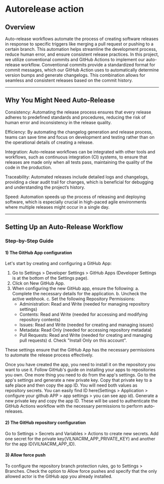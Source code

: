 # Autorelease action

## Overview
Auto-release workflows automate the process of creating software releases in response to specific triggers like merging a pull request or pushing to a certain branch. This automation helps streamline the development process, reduce human error, and ensure consistent release practices. In this project, we utilize conventional commits and GitHub Actions to implement our auto-release workflow. Conventional commits provide a standardized format for commit messages, which our GitHub Action uses to automatically determine version bumps and generate changelogs. This combination allows for seamless and consistent releases based on the commit history.

---
## Why You Might Need Auto-Release
Consistency: Automating the release process ensures that every release adheres to predefined standards and procedures, reducing the risk of human error and inconsistency in the release quality.

Efficiency: By automating the changelog generation and release process, teams can save time and focus on development and testing rather than on the operational details of creating a release.

Integration: Auto-release workflows can be integrated with other tools and workflows, such as continuous integration (CI) systems, to ensure that releases are made only when all tests pass, maintaining the quality of the code in the production.

Traceability: Automated releases include detailed logs and changelogs, providing a clear audit trail for changes, which is beneficial for debugging and understanding the project’s history.

Speed: Automation speeds up the process of releasing and deploying software, which is especially crucial in high-paced agile environments where multiple releases might occur in a single day.

---
## Setting Up an Auto-Release Workflow
### Step-by-Step Guide
#### 1) The GitHub App configuration

Let's start by creating and configuring a GitHub App:

1. Go to Settings > Developer Settings > GitHub Apps (Developer Settings is at the bottom of the Settings page).
2. Click on New GitHub App.
3. When configuring the new GitHub app, ensure the following:
   a. Complete the necessary details for the application.
   b. Uncheck the active webhook.
   c. Set the following Repository Permissions:
    - Administration: Read and Write (needed for managing repository settings)
    - Contents: Read and Write (needed for accessing and modifying repository contents)
    - Issues: Read and Write (needed for creating and managing issues)
    - Metadata: Read Only (needed for accessing repository metadata)
    - Pull Requests: Read and Write (needed for creating and managing pull requests)
      d. Check "Install Only on this account".

These settings ensure that the GitHub App has the necessary permissions to automate the release process effectively.

Once you have created the app, you need to install it on the repository you want to use it. Follow GitHub's guide on installing your apps to repositories you own.
One more thing you need to do from the app's settings. Go to the app's settings and generate a new private key. Copy that private key to a safe place and then copy the app ID. You will need both values as repository secrets.
You can easily find ID here(Settings > Application > configure your github APP > app settings > you can see app id). Generate a new private key and copy the app ID. These will be used to authenticate the GitHub Actions workflow with the necessary permissions to perform auto-releases.
#### 2) The GitHub repository configuration
Go to Settings > Secrets and Variables > Actions to create new secrets. Add one secret for the private key(VILNACRM_APP_PRIVATE_KEY) and another for the app ID(VILNACRM_APP_ID).
#### 3) Allow force push
To configure the repository branch protection rules, go to Settings > Branches.
Check the option to Allow force pushes and specify that the only allowed actor is the GitHub app you already installed.
